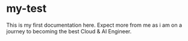 # my-test
This is my first documentation here. Expect more from me as i am on a journey to becoming the best Cloud & AI Engineer.
